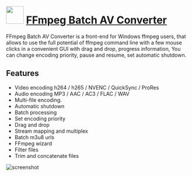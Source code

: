 ﻿# <img src="https://cdn.jsdelivr.net/gh/chtof/chocolatey-packages/automatic/ffmpeg-batch/ffmpeg-batch.png" width="48" height="48"/> [FFmpeg Batch AV Converter](https://chocolatey.org/packages/ffmpeg-batch)

FFmpeg Batch AV Converter is a front-end for Windows ffmpeg users, that allows to use the full potential of ffmpeg command line with a few mouse clicks in a convenient GUI with drag and drop, progress information, You can change encoding priority, pause and resume, set automatic shutdown.

## Features
- Video encoding h264 / h265 / NVENC / QuickSync / ProRes
- Audio encoding MP3 / AAC / AC3 / FLAC / WAV
- Multi-file encoding.
- Automatic shutdown
- Batch processing
- Set encoding priority
- Drag and drop
- Stream mapping and multiplex
- Batch m3u8 urls
- FFmpeg wizard
- Filter files
- Trim and concatenate files

![screenshot](https://cdn.jsdelivr.net/gh/chtof/chocolatey-packages/automatic/ffmpeg-batch/screenshot.png)